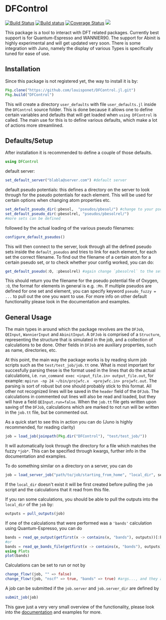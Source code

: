 # DFControl
[![Build Status](https://travis-ci.org/louisponet/DFControl.jl.svg?branch=master)](https://travis-ci.org/louisponet/DFControl.jl)
[![Build status](https://ci.appveyor.com/api/projects/status/05vktbyj39u47usa?svg=true)](https://ci.appveyor.com/project/louisponet/dfcontrol-jl)
[![Coverage Status](https://coveralls.io/repos/github/louisponet/DFControl.jl/badge.svg?branch=master)](https://coveralls.io/github/louisponet/DFControl.jl?branch=master)
[![](https://img.shields.io/badge/docs-latest-blue.svg)](https://louisponet.github.io/DFControl.jl/latest)

This package is a tool to interact with DFT related packages. Currently best support is for Quantum-Espresso and WANNIER90.
The support for Abinit is highly experimental and will get updated very soon.
There is some integration with Juno, namely the display of various Types is specifically tuned for ease of use.

## Installation

Since this package is not registered yet, the way to install it is by:
```julia
Pkg.clone("https://github.com/louisponet/DFControl.jl.git")
Pkg.build("DFControl")
```

This will create a directory `user_defaults` with file `user_defaults.jl` inside the `DFControl` source folder. This is done because it allows one to define certain variables and defaults that will get loaded when `using DFControl` is called. The main use for this is to define various defaults, which make a lot of actions more streamlined.

## Defaults/Setup

After installation it is recommended to define a couple of those defaults.
```julia
using DFControl
```
default server:
```julia
set_default_server("blabla@server.com") #default server
```

default pseudo potentials:
this defines a directory on the server to look through for the pseudo potentials for each element. This will be used for certain options when changing atom properties etc.
```julia
set_default_pseudo_dir(:pbesol,  "pseudos/pbesol/") #change to your pseudo_set_name and directory of choice
set_default_pseudo_dir(:pbesolrel, "pseudos/pbesolrel/")
#more sets can be defined
```

followed by the actual loading of the various pseudo filenames:
```julia
configure_default_pseudos()
```
This will then connect to the server, look through all the defined pseudo sets inside the `default_pseudos` and tries to link for each element, for each set the correct filename.
To find out the filename of a certain atom for a certain pseudo set, or to check whether your config worked, you can do:
```julia
get_default_pseudo(:O, :pbesolrel) #again change `pbesolrel` to the set you defined before
```
This should return you the filename for the pseudo potential file of Oxygen, `:O`, the format for elements in general is e.g. `:Mn`.
If multiple pseudos are defined for one set and element, you can specify keyword `pseudo_fuzzy = ...` to pull out the one you want to use.
For more info on other default functionality please look in the documentation and examples.

## General Usage

The main types in around which the package revolves are the `DFJob`, `QEInput`, `WannierInput` and `AbinitInput`.
A `DFJob` is comprised of a `Structure`, representing the structure that is simulated in the job, and a collection of calculations to be done. Other fields in `DFJob` are auxiliary properties, such as name, directories, etc.

At this point, the main way the package works is by reading slurm job scripts such as the `test/test_job/job.tt` one.
What is most important for succesfully parsing these is the format used in the lines that do the actual calculations, i.e. `run_command exec <input_file.in> output_file.out`, for example: `mpirun -np 24 ~/bin/projwfc.x  <projwfc.in> projwfc.out`.
The parsing is sort of robust but one should probably stick to this format.
All other not recognized lines will be saved in the `header` field of the `DFJob`.
The calculations in commented out lines will also be read and loaded, but they will have a field `QEInput.run=false`.
When the `job.tt` file gets written upon saving of the `DFJob`, calculations which are marked to not run will be written in the `job.tt` file, but be commented out.

As a quick start to see this in action you can do (Juno is highly recommended, for reading clarity)
```julia
job = load_job(joinpath(Pkg.dir("DFControl"), "test/test_job/"))
```

It will automatically look through the directory for a file which matches the fuzzy `*job*`. This can be specified through kwargs, further info in the documentation and examples.

To do something similar on a directory on a server, you can do
```julia
job = load_server_job("path/to/job/starting_from_home", "local_dir", server=get_default_server())
```
If the `local_dir` doesn't exist it will be first created before pulling the `job` script and the calculations that it read from this file.

If you ran some calculations, you should be able to pull the outputs into the `local_dir` of the `job` by:
```julia
outputs = pull_outputs(job)
```

If one of the calculations that were performed was a `'bands'` calculation using Quantum-Espresso, you can do
```julia
bands = read_qe_output(getfirst(x -> contains(x, "bands"), outputs))[:bands]
#or
bands = read_qe_bands_file(getfirst(x -> contains(x, "bands"), outputs))
using Plots
plot(bands)
```

Calculations can be set to run or not by
```julia
change_flow!(job, "" => false)
change_flow!(job, "nscf" => true, "bands" => true) #args..., and they are matched fuzzily
```

A job can be submitted if the `job.server` and `job.server_dir` are defined by
```julia
submit_job(job)
```

This gave just a very very small overview of the functionality, please look into the [documentation](https://louisponet.github.io/DFControl.jl/latest) and examples for more.
